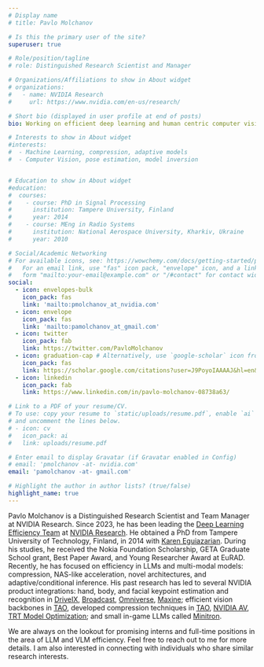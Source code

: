 ```yaml
---
# Display name
# title: Pavlo Molchanov

# Is this the primary user of the site?
superuser: true

# Role/position/tagline
# role: Distinguished Research Scientist and Manager

# Organizations/Affiliations to show in About widget
# organizations:
#   - name: NVIDIA Research
#     url: https://www.nvidia.com/en-us/research/

# Short bio (displayed in user profile at end of posts)
bio: Working on efficient deep learning and human centric computer vision.

# Interests to show in About widget
#interests:
#  - Machine Learning, compression, adaptive models
#  - Computer Vision, pose estimation, model inversion


# Education to show in About widget
#education:
#  courses:
#    - course: PhD in Signal Processing
#      institution: Tampere University, Finland
#      year: 2014
#    - course: MEng in Radio Systems
#      institution: National Aerospace University, Kharkiv, Ukraine
#      year: 2010

# Social/Academic Networking
# For available icons, see: https://wowchemy.com/docs/getting-started/page-builder/#icons
#   For an email link, use "fas" icon pack, "envelope" icon, and a link in the
#   form "mailto:your-email@example.com" or "/#contact" for contact widget.
social:
  - icon: envelopes-bulk
    icon_pack: fas
    link: 'mailto:pmolchanov_at_nvidia.com'
  - icon: envelope
    icon_pack: fas
    link: 'mailto:pamolchanov_at_gmail.com'
  - icon: twitter
    icon_pack: fab
    link: https://twitter.com/PavloMolchanov
  - icon: graduation-cap # Alternatively, use `google-scholar` icon from `ai` icon pack
    icon_pack: fas
    link: https://scholar.google.com/citations?user=J9PoyoIAAAAJ&hl=en&oi=ao
  - icon: linkedin
    icon_pack: fab
    link: https://www.linkedin.com/in/pavlo-molchanov-08738a63/

# Link to a PDF of your resume/CV.
# To use: copy your resume to `static/uploads/resume.pdf`, enable `ai` icons in `params.toml`,
# and uncomment the lines below.
# - icon: cv
#   icon_pack: ai
#   link: uploads/resume.pdf

# Enter email to display Gravatar (if Gravatar enabled in Config)
# email: 'pmolchanov -at- nvidia.com'
email: 'pamolchanov -at- gmail.com'

# Highlight the author in author lists? (true/false)
highlight_name: true
---
```

<!-- I am a distinguished research scientist and team manager with [NVIDIA Research](https://www.nvidia.com/en-us/research/) since 2015. My research is focused on efficient deep learning and human-centric computer vision in LPR team lead by [Jan Kautz](https://jankautz.com). Since 2023, I am leading a research team on efficient deep learning with the focus on model compression, NAS like acceleration, novel architectures, and adaptive/conditional inference.
 <!-- In the area of human-centric vision I am working on face/body/hand landmarks and pose estimation, action/gesture recognition and designing novel human-computer interaction systems.  -->

<!-- I obtained PhD from Tampere University of Technology, Finland in the area of signal processing in 2014 supervised by [Karen Eguiazarian](https://www.tuni.fi/en/karen-eguiazarian). I received my master degree from National Aerospace University, Kharkiv, Ukraine in Radio Systems focusing on high-order spectrum techniques for signal processing and mentored by [Alexander Totsky](https://ieeexplore.ieee.org/author/37391220000). -->
<!-- # My dissertation was focused on designing automatic target recognition systems for radars and general radar signal processing. During PhD studies I was honored to receive EuRAD best paper award in 2011 and EuRAD young engineer award in 2013. -->

<!-- We always look for promising interns and full time positions, feel free to ping me for details. I am also interested in connecting with people who share similar research interests.  -->

<!-- I am a Distinguished Research Scientist and Team Manager at [NVIDIA Research](https://www.nvidia.com/en-us/research/). I work in the LPR team led by [Jan Kautz](https://jankautz.com), focusing on efficient deep learning and human-centric computer vision. Since 2023, I have been leading a research team dedicated to efficient deep learning, specifically in the areas of model compression, NAS-like acceleration, novel architectures, and adaptive/conditional inference. Currently we are primary focused on LLM and vision-language models. 

I earned my PhD from Tampere University of Technology, Finland in 2014, specializing in signal processing under the supervision of [Karen Eguiazarian](https://www.tuni.fi/en/karen-eguiazarian). Prior to that, I obtained my master's degree from the National Aerospace University in Kharkiv, Ukraine. My master's research centered around radio systems, with a focus on high-order spectrum techniques for signal processing, mentored by [Alexander Totsky](https://ieeexplore.ieee.org/author/37391220000).

We are always on the lookout for promising interns and full-time positions in the area of LLM and VLM efficiency. Feel free to reach out to me for more details. I am also interested in connecting with individuals who share similar research interests. -->


Pavlo Molchanov is a Distinguished Research Scientist and Team Manager at NVIDIA Research. Since 2023, he has been leading the [Deep Learning Efficiency Team](https://nv-dler.github.io) at [NVIDIA Research](https://www.nvidia.com/en-us/research/). He obtained a PhD from Tampere University of Technology, Finland, in 2014 with [Karen Eguiazarian](https://www.tuni.fi/en/karen-eguiazarian). During his studies, he received the Nokia Foundation Scholarship, GETA Graduate School grant, Best Paper Award, and Young Researcher Award at EuRAD. Recently, he has focused on efficiency in LLMs and multi-modal models: compression, NAS-like acceleration, novel architectures, and adaptive/conditional inference. His past research has led to several NVIDIA product integrations: hand, body, and facial keypoint estimation and recognition in [DriveIX](https://blogs.nvidia.com/blog/drive-ix-ecosystem/), [Broadcast](https://www.nvidia.com/en-us/geforce/broadcasting/broadcast-app/?ncid=pa-srch-goog-47075&gad_source=1&gclid=CjwKCAjwjqWzBhAqEiwAQmtgT_gPDTWhu4EQFQg4hmf5OqWMT7zWPvjnPAE7ZkicwT8NAHbT0ITyBBoCgEEQAvD_BwE#cid=gf45_pa-srch-goog_en-us), [Omniverse](https://www.nvidia.com/en-us/omniverse/), [Maxine](https://developer.nvidia.com/maxine); efficient vision backbones in [TAO](https://developer.nvidia.com/tao-toolkit), developed compression techniques in [TAO](https://developer.nvidia.com/tao-toolkit), [NVIDIA AV](https://developer.nvidia.com/drive), [TRT Model Optimization](https://github.com/NVIDIA/TensorRT-Model-Optimizer); and small in-game LLMs called [Minitron](https://nvidianews.nvidia.com/news/digital-humans-ace-generative-ai-microservices).

 We are always on the lookout for promising interns and full-time positions in the area of LLM and VLM efficiency. Feel free to reach out to me for more details. I am also interested in connecting with individuals who share similar research interests.

[comment]: <> ({{< icon name="download" pack="fas" >}} Download my {{< staticref "uploads/demo_resume.pdf" "newtab" >}}resumé{{< /staticref >}}.)


<!-- Pavlo Molchanov is a Distinguished Research Scientist and Team Manager at NVIDIA Research since 2015. From 2023 he is leading the Deep Learning Efficiency Team. He obtained PhD from Tampere University of Technology, Finland in 2014. During his studies he received Nokia Foundation Scholarship, GETA Graduate School grant, Best Paper Award and Young Researcher Award at EuRAD. His areas of interest include efficient deep learning, human-centric computer vision, and signal processing. Recently he is focused on efficiency in LLMs and Multi-modal models: compression, NAS-like acceleration, novel architectures, and adaptive/conditional inference. His past research kicked-off a number of NVIDIA products: hand, body and facial keypoint estimation and recognition in NVIDIA DriveIX, NVIDIA Broadcast, NVIDIA Omniverse, NVIDIA Maxine; Efficient vision backbones NVIDIA TAO, developed compression techniques in NVIDIA TAO, NVIDIA AV, NVIDIA TRT Model Optimization. Currently he is contributing to NVIDIA LLMs (Nemo) and Vision-language models.  

DriveIX: https://blogs.nvidia.com/blog/drive-ix-ecosystem/


Foundational Vision Backbone Models and PEFT   -->


